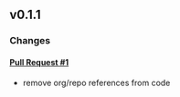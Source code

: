 ## v0.1.1

### Changes

#### [Pull Request #1](https://github.com/splicemachine/splicectl/pull/1)

- remove org/repo references from code

